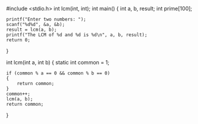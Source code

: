 #include <stdio.h>
int lcm(int, int);
int main()
{
    int a, b, result;
    int prime[100];
 
    printf("Enter two numbers: ");
    scanf("%d%d", &a, &b);
    result = lcm(a, b);
    printf("The LCM of %d and %d is %d\n", a, b, result);
    return 0;
}
 
int lcm(int a, int b)
{ 
    static int common = 1;
 
    if (common % a == 0 && common % b == 0)
    {
        return common;
    }
    common++;
    lcm(a, b);
    return common;
}
